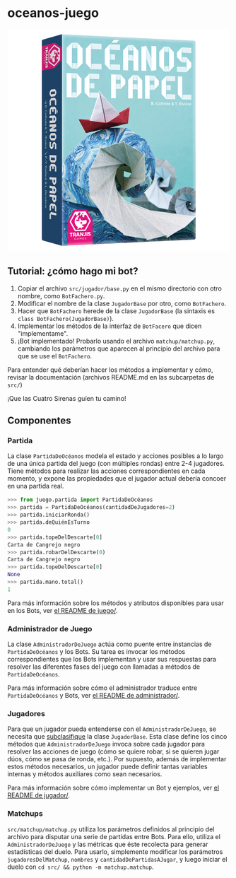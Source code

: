 # oceanos-juego

![](assets/cover.png)

## Tutorial: ¿cómo hago mi bot?

1. Copiar el archivo `src/jugador/base.py` en el mismo directorio con otro nombre, como `BotFachero.py`.
2. Modificar el nombre de la clase `JugadorBase` por otro, como `BotFachero`.
3. Hacer que `BotFachero` herede de la clase `JugadorBase` (la sintaxis es `class BotFachero(JugadorBase)`).
4. Implementar los métodos de la interfaz de `BotFacero` que dicen "implementame".
5. ¡Bot implementado! Probarlo usando el archivo `matchup/matchup.py`, cambiando los parámetros que aparecen al principio del archivo para que se use el `BotFachero`.

Para entender qué deberían hacer los métodos a implementar y cómo, revisar la documentación (archivos README.md en las subcarpetas de `src/`)

¡Que las Cuatro Sirenas guíen tu camino!

## Componentes

### Partida
La clase `PartidaDeOcéanos` modela el estado y acciones posibles a lo largo de una única partida del juego (con múltiples rondas) entre 2-4 jugadores. Tiene métodos para realizar las acciones correspondientes en cada momento, y expone las propiedades que el jugador actual debería concoer en una partida real.

```python
>>> from juego.partida import PartidaDeOcéanos
>>> partida = PartidaDeOcéanos(cantidadDeJugadores=2)
>>> partida.iniciarRonda()
>>> partida.deQuiénEsTurno
0
>>> partida.topeDelDescarte[0]
Carta de Cangrejo negro
>>> partida.robarDelDescarte(0)
Carta de Cangrejo negro
>>> partida.topeDelDescarte[0]
None
>>> partida.mano.total()
1
```

Para más información sobre los métodos y atributos disponibles para usar en los Bots, ver [el README de juego/](src\juego\README.md).

### Administrador de Juego

La clase `AdministradorDeJuego` actúa como puente entre instancias de `PartidaDeOcéanos` y los Bots. Su tarea es invocar los métodos correspondientes que los Bots implementan y usar sus respuestas para resolver las diferentes fases del juego con llamadas a métodos de `PartidaDeOcéanos`.

Para más información sobre cómo el administrador traduce entre `PartidaDeOcéanos` y Bots, ver [el README de administrador/](src\administrador\README.md).

### Jugadores

Para que un jugador pueda entenderse con el `AdministradorDeJuego`, se necesita que [subclasifique](https://www.w3schools.com/python/python_inheritance.asp) la clase `JugadorBase`. Esta clase define los cinco métodos que `AdministradorDeJuego` invoca sobre cada jugador para resolver las acciones de juego (cómo se quiere robar, si se quieren jugar dúos, cómo se pasa de ronda, etc.). Por supuesto, además de implementar estos métodos necesarios, un jugador puede definir tantas variables internas y métodos auxiliares como sean necesarios.

Para más información sobre cómo implementar un Bot y ejemplos, ver [el README de jugador/](src\jugador\README.md).

### Matchups

`src/matchup/matchup.py` utiliza los parámetros definidos al principio del archivo para disputar una serie de partidas entre Bots. Para ello, utiliza el `AdministradorDeJuego` y las métricas que éste recolecta para generar estadísticas del duelo. Para usarlo, simplemente modificar los parámetros `jugadoresDelMatchup`, `nombres` y `cantidadDePartidasAJugar`, y luego iniciar el duelo con `cd src/ && python -m matchup.matchup`.